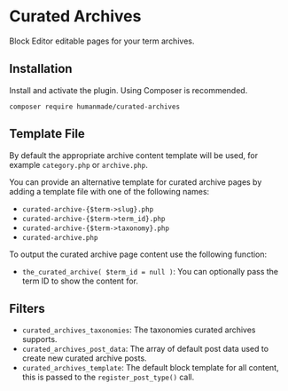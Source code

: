 # Curated Archives

Block Editor editable pages for your term archives.

## Installation

Install and activate the plugin. Using Composer is recommended.

```
composer require humanmade/curated-archives
```

## Template File

By default the appropriate archive content template will be used, for example `category.php` or `archive.php`.

You can provide an alternative template for curated archive pages by adding a template file with one of the following names:

- `curated-archive-{$term->slug}.php`
- `curated-archive-{$term->term_id}.php`
- `curated-archive-{$term->taxonomy}.php`
- `curated-archive.php`

To output the curated archive page content use the following function:

- `the_curated_archive( $term_id = null )`: You can optionally pass the term ID to show the content for.

## Filters

- `curated_archives_taxonomies`: The taxonomies curated archives supports.
- `curated_archives_post_data`: The array of default post data used to create new curated archive posts.
- `curated_archives_template`: The default block template for all content, this is passed to the `register_post_type()` call.
